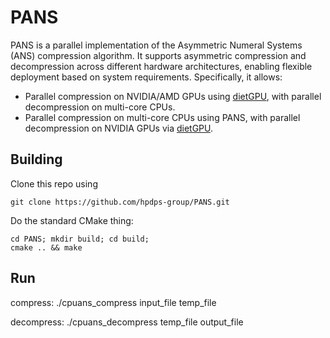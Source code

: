 # PANS
PANS is a parallel implementation of the Asymmetric Numeral Systems (ANS) compression algorithm. It supports asymmetric compression and decompression across different hardware architectures, enabling flexible deployment based on system requirements. Specifically, it allows:
- Parallel compression on NVIDIA/AMD GPUs using [dietGPU](https://github.com/facebookresearch/dietgpu/), with parallel decompression on multi-core CPUs.
- Parallel compression on multi-core CPUs using PANS, with parallel decompression on NVIDIA GPUs via [dietGPU](https://github.com/facebookresearch/dietgpu/).

## Building

Clone this repo using

```shell
git clone https://github.com/hpdps-group/PANS.git
```

Do the standard CMake thing:

```shell
cd PANS; mkdir build; cd build;
cmake .. && make
```
## Run

compress: ./cpuans_compress input_file temp_file

decompress: ./cpuans_decompress temp_file output_file

